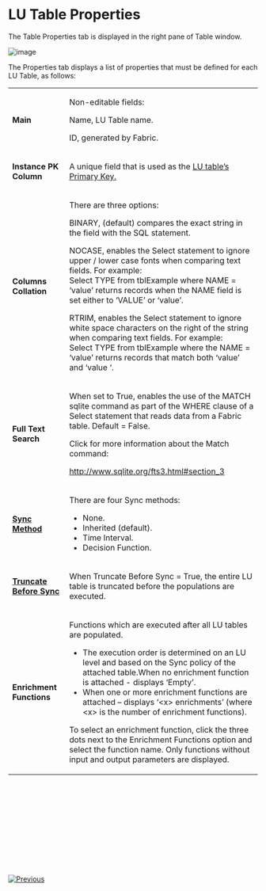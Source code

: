# LU Table Properties

The Table Properties tab is displayed in the right pane of Table window.


![image](https://github.com/k2view-academy/K2View-Academy/blob/master/articles/06_LU_tables/images/06_04_table_properties.png)


The Properties tab displays a list of properties that must be defined for each LU Table, as follows:

<table width="623">
<tbody>
<tr>
<td width="150pxl">
<p><strong>Main</strong></p>
</td>
<td width="700pxl">
<p>Non-editable fields:</p>
<p>Name, LU Table name.</p>
<p>ID, generated by Fabric.</p>
</td>
</tr>
<tr>
<td width="150">
<p><strong>Instance PK Column</strong></p>
</td>
<td width="474">
<p>A unique field that is used as the <a href="https://github.com/k2view-academy/K2View-Academy/blob/master/articles/03_logical_units/08_define_root_table_and_instance_ID_LU_schema.md">LU table&rsquo;s Primary Key.</a></p>
</td>
</tr>
<tr>
<td width="150">
<p><strong>Columns Collation</strong></p>
</td>
<td width="474">
<p>There are three options:</p>
<p>BINARY, (default) compares the exact string in the field with the SQL statement.</p>
<p>NOCASE, enables the Select statement to ignore upper / lower case fonts when comparing text fields. For example: <br /> Select TYPE from tblExample where NAME = &lsquo;value&rsquo; returns records when the NAME field is set either to &lsquo;VALUE&rsquo; or &lsquo;value&rsquo;.</p>
<p>RTRIM, enables the Select statement to ignore white space characters on the right of the string when comparing text fields. For example:<br /> Select TYPE from tblExample where the NAME = &lsquo;value&rsquo; returns records that match both &lsquo;value&rsquo; and &lsquo;value &lsquo;.</p>
</td>
</tr>
<tr>
<td width="150">
<p><strong>Full Text Search</strong></p>
</td>
<td width="474">
<p>When set to True, enables the use of the MATCH sqlite command as part of the WHERE clause of a Select statement that reads data from a Fabric table. Default = False.</p>
<p>Click for more information about the Match command:</p>
<p><a href="http://www.sqlite.org/fts3.html#section_3">http://www.sqlite.org/fts3.html#section_3</a></p>
</td>
</tr>
<tr>
<td width="150">
<p><a href="https://github.com/k2view-academy/K2View-Academy/blob/master/articles/14_sync_LU_instance/04_sync_methods.md"><strong>Sync Method</strong></a></p>
</td>
<td width="474">
<p>There are four Sync methods:</p>
<ul>
<li>None.</li>
<li>Inherited (default).</li>
<li>Time Interval.</li>
<li>Decision Function.</li>
</ul>
</td>
</tr>
<tr>
<td width="150">
<p><a href="https://github.com/k2view-academy/K2View-Academy/blob/master/articles/14_sync_LU_instance/04_sync_methods.md#truncate-before-sync"><strong>Truncate Before Sync</strong></a></p>
</td>
<td width="474">
<p>When Truncate Before Sync = True, the entire LU table is truncated before the populations are executed.</p>
</td>
</tr>
<tr>
<td width="150">
<p><strong>Enrichment Functions</strong></p>
</td>
<td width="474">
<p>Functions which are executed after all LU tables are populated.</p>
<ul>
<li>The execution order is determined on an LU level and based on the Sync policy of the attached table.When no enrichment function is attached - displays &lsquo;Empty&rsquo;.</li>
<li>When one or more enrichment functions are attached &ndash; displays &lsquo;&lt;x&gt; enrichments&rsquo; (where &lt;x&gt; is the number of enrichment functions).</li>
</ul>
<p>To select an enrichment function, click the three dots next to the Enrichment Functions option and select the function name. Only functions without input and output parameters are displayed.</p>
</td>
</tr>
</tbody>
</table>
<p>&nbsp;</p>
<p>&nbsp;</p>
<p>&nbsp;</p>
<p>&nbsp;</p>
<p>&nbsp;</p>
<p>&nbsp;</p>


[![Previous](https://github.com/k2view-academy/K2View-Academy/blob/master/articles/images/Previous.png)](https://github.com/k2view-academy/K2View-Academy/blob/master/articles/06_LU_tables/03_table_indexes.md)
